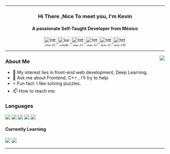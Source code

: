 ----

<div align =" center">
  <h3 title="present"> Hi There ,Nice To meet you, I'm Kevin</h3>
  <h4 title="description"> A passionate Self-Taught Developer from México </h4>
  <a href="https://codepen.io/your-work/" target="blank">
    <img align="center" src="https://raw.githubusercontent.com/rahuldkjain/github-profile-readme-generator/master/src/images/icons/Social/codepen.svg"                          alt="https://codepen.io/your-work/" height="30" width="40" />
  </a>
  <a href="https://twitter.com/kevinhgxn" target="blank">
    <img align="center" src="https://raw.githubusercontent.com/rahuldkjain/github-profile-readme-generator/master/src/images/icons/Social/twitter.svg" alt="kevinhgxn"             height="30" width="40" />
  </a>
  <a href="https://www.facebook.com/kevin.badillomora/" target="blank">
    <img align="center" src="https://raw.githubusercontent.com/rahuldkjain/github-profile-readme-generator/master/src/images/icons/Social/facebook.svg"                           alt="https://www.facebook.com/kevin.badillomora/" height="30" width="40" />
  </a>
  <a href="https://www.youtube.com/channel/UCWum2bBqzFHcX_lV_UCJdgg" target="blank">
    <img align="center" src="https://raw.githubusercontent.com/rahuldkjain/github-profile-readme-generator/master/src/images/icons/Social/youtube.svg"                       alt="https://www.youtube.com/channel/ucwum2bbqzfhcx_lv_ucjdgg" height="30" width="40" />
  </a>
  <a href="https://www.hackerrank.com/crackersystemkb?hr_r=1" target="blank">
    <img align="center" src="https://raw.githubusercontent.com/rahuldkjain/github-profile-readme-generator/master/src/images/icons/Social/hackerrank.svg"                     alt="https://www.hackerrank.com/crackersystemkb?hr_r=1" height="30" width="40" />
  </a>
  <a href="https://leetcode.com/KevinHGX/" target="blank">
    <img align="center" src="https://raw.githubusercontent.com/rahuldkjain/github-profile-readme-generator/master/src/images/icons/Social/leet-code.svg"                       alt="https://leetcode.com/kevinhgx/" height="30" width="40" />
  </a>
 </div>

----
<!--
<img src = "https://64.media.tumblr.com/84d78c278173efc1a647b5411cd194a7/tumblr_ml065uoVDr1rf78nfo1_400.gifv" align="right" >
-->

<img src="https://media0.giphy.com/media/l0K3YRiYPTPSSIPrG/giphy.gif?cid=ecf05e47ih0hlz5jzo1tb684kfzgpw4zlhrpo1r3g1cjvdzm&rid=giphy.gif&ct=g" align="right" >

<h3> About Me </h3>

- 🤔 My interest lies in front-end web development, Deep Learning.
- 💬 Ask me about Frontend, C++ , i'll try to help.
- ⚡ Fun fact: I like solving puzzles.
- 📫 How to reach me:

  
<h3> Languages </h3>
<div align = "left">
 <img src="https://img.shields.io/badge/C%2B%2B-00599C?style=for-the-badge&logo=c%2B%2B&logoColor=white" />
 <img src="https://img.shields.io/badge/C-00599C?style=for-the-badge&logo=c&logoColor=white" />
 <img src="https://img.shields.io/badge/JavaScript-323330?style=for-the-badge&logo=javascript&logoColor=F7DF1E" />
 <img src="https://img.shields.io/badge/HTML5-E34F26?style=for-the-badge&logo=html5&logoColor=white" />
 <img src="https://img.shields.io/badge/CSS3-1572B6?style=for-the-badge&logo=css3&logoColor=white" /> 
</div>
    
 <h4> Currently Learning </h4>
   <div align = "left">
    <img src="https://img.shields.io/badge/Rust-FFF?style=for-the-badge&logo=rust&logoColor=black" /> 
    <img src="https://img.shields.io/badge/React-20232A?style=for-the-badge&logo=react&logoColor=61DAFB" />
  </div>

----




